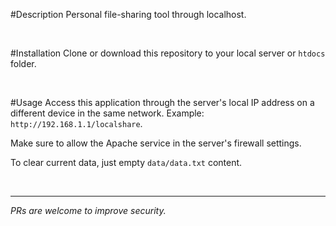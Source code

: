 #Description
Personal file-sharing tool through localhost.

<br>

#Installation
Clone or download this repository to your local server or `htdocs` folder.

<br>

#Usage
Access this application through the server's local IP address on a different device in the same network.
Example: `http://192.168.1.1/localshare`.

Make sure to allow the Apache service in the server's firewall settings.

To clear current data, just empty `data/data.txt` content.

<br>
<hr>
<i>PRs are welcome to improve security.</i>